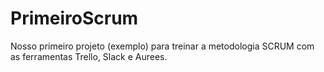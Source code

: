 # PrimeiroScrum
Nosso primeiro projeto (exemplo) para treinar a metodologia SCRUM com as ferramentas Trello, Slack e Aurees.
